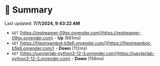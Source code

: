 # 📖 Summary
Last updated: **7/7/2024, 9:43:22 AM**

- `GET` [https://restreamer-09gx.onrender.com](https://restreamer-09gx.onrender.com) - **Up** (661ms)
- `GET` [https://filestreambot-b5k6.onrender.com/](https://filestreambot-b5k6.onrender.com/) - **Down** (112ms)
- `GET` [https://jupyterlab-python3-12-3.onrender.com](https://jupyterlab-python3-12-3.onrender.com) - **Down** (156ms)

